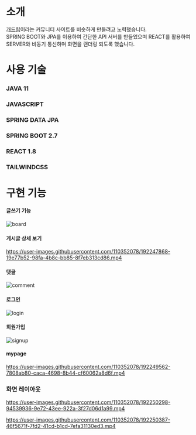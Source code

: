 # 소개
[개드립](https://www.dogdrip.net/)이라는 커뮤니티 사이트를 비슷하게 만들려고 노력했습니다. <br>
SPRING BOOT와 JPA를 이용하여 간단한 API 서버를 만들었으며 REACT를 활용하여 SERVER와 비동기 통신하며 화면을 랜더링 되도록 했습니다.

# 사용 기술
### JAVA 11<br>
### JAVASCRIPT<br>
### SPRING DATA JPA<br>
### SPRING BOOT 2.7<br>
### REACT 1.8<br>
### TAILWINDCSS<br>

# 구현 기능
#### 글쓰기 기능
![board](https://user-images.githubusercontent.com/110352078/192246904-59260c85-5c90-46b0-a352-290ca82e52fc.gif)

#### 게시글 상세 보기
https://user-images.githubusercontent.com/110352078/192247868-19e77b52-98fa-4b8c-bb85-8f7eb313cd86.mp4

#### 댓글
![comment](https://user-images.githubusercontent.com/110352078/192248165-ff3a2aee-618f-4122-b5c9-b71dea39ae76.gif)

#### 로그인
![login](https://user-images.githubusercontent.com/110352078/192248214-1ef1be73-74a9-48e4-992e-5b8cd93d8d4d.gif)

#### 회원가입
![signup](https://user-images.githubusercontent.com/110352078/192248506-4d8a6ac0-f939-45dc-a8ef-6a5b07ef51a1.gif)

#### mypage
https://user-images.githubusercontent.com/110352078/192249562-7808ab80-caca-4698-8b44-cf60062a8d6f.mp4

### 화면 레이아웃
https://user-images.githubusercontent.com/110352078/192250298-94539936-9e72-43ee-922a-3f27d06d1a99.mp4

https://user-images.githubusercontent.com/110352078/192250387-46f5671f-7fd2-41cd-b1cd-7efa31130ed3.mp4
